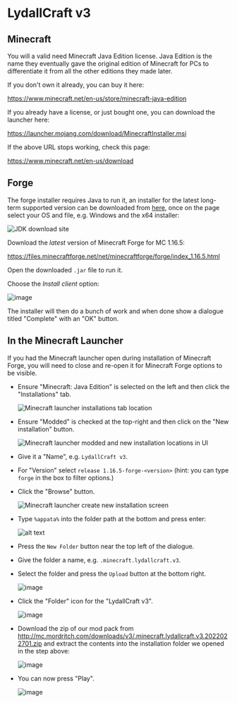 # LydallCraft v3

## Minecraft

You will a valid need Minecraft Java Edition license. Java Edition is the name they eventually gave the original edition of Minecraft for PCs to differentiate it from all the other editions they made later.

If you don't own it already, you can buy it here:

<https://www.minecraft.net/en-us/store/minecraft-java-edition>

If you already have a license, or just bought one, you can download the launcher here:

<https://launcher.mojang.com/download/MinecraftInstaller.msi>

If the above URL stops working, check this page:

<https://www.minecraft.net/en-us/download>

## Forge

The forge installer requires Java to run it, an installer for the latest long-term supported version can be downloaded from [here](https://www.oracle.com/java/technologies/downloads/), once on the page select your OS and file, e.g. Windows and the x64 installer:

![JDK download site](images/jdk-download-site.png)

Download the *latest* version of Minecraft Forge for MC 1.16.5:

<https://files.minecraftforge.net/net/minecraftforge/forge/index_1.16.5.html>

Open the downloaded `.jar` file to run it.

Choose the *Install client* option:

![image](images/minecraft-forge-installer-screen-01.png)

The installer will then do a bunch of work and when done show a dialogue titled "Complete" with an "OK" button.

## In the Minecraft Launcher

If you had the Minecraft launcher open during installation of Minecraft Forge, you will need to close and re-open it for Minecraft Forge options to be visible.

- Ensure "Minecraft: Java Edition" is selected on the left and then click the "Installations" tab.

  ![Minecraft launcher installations tab location](images/00-click-installations.png)

- Ensure "Modded" is checked at the top-right and then click on the "New installation" button.

  ![Minecraft launcher modded and new installation locations in UI](images/01-installations.png)

- Give it a "Name", e.g. `LydallCraft v3`.
- For "Version" select `release 1.16.5-forge-<version>` (hint: you can type `forge` in the box to filter options.)
- Click the "Browse" button.

  ![Minecraft launcher create new installation screen](images/02-create-installation.png)

- Type `%appata%` into the folder path at the bottom and press enter:

  ![alt text](images/03-browse-game-directory.png)

- Press the `New Folder` button near the top left of the dialogue.
- Give the folder a name, e.g. `.minecraft.lydallcraft.v3`.
- Select the folder and press the `Upload` button at the bottom right.

  ![image](images/04-press-upload-button.png)

- Click the "Folder" icon for the "LydallCraft v3".

  ![image](images/05-open-installation-folder.png)

- Download the zip of our mod pack from <http://mc.mordritch.com/downloads/v3/.minecraft.lydallcraft.v3.2022022701.zip> and extract the contents into the installation folder we opened in the step above:

  ![image](images/06-extract-archive-contents.png)

- You can now press "Play".

  ![image](images/07-press-play.png)
